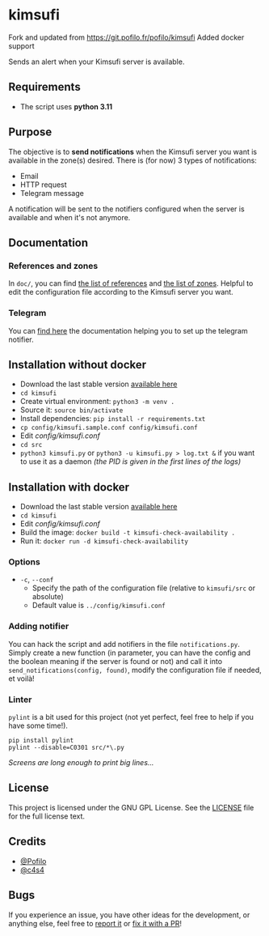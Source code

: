 # kimsufi
Fork and updated from https://git.pofilo.fr/pofilo/kimsufi
Added docker support

Sends an alert when your Kimsufi server is available.

## Requirements

+ The script uses **python 3.11**

## Purpose

The objective is to **send notifications** when the Kimsufi server you want is available in the zone(s) desired.
There is (for now) 3 types of notifications:
+ Email
+ HTTP request
+ Telegram message

A notification will be sent to the notifiers configured when the server is available and when it's not anymore.

## Documentation

### References and zones

In `doc/`, you can find [the list of references](https://github.com/Clemv95/kimsufi-check-availability/blob/master/doc/list-references.md) and [the list of zones](https://github.com/Clemv95/kimsufi-check-availability/blob/master/doc/list-zones.md). Helpful to edit the configuration file according to the Kimsufi server you want.

### Telegram

You can [find here](https://github.com/Clemv95/kimsufi-check-availability/blob/master/doc/notice-telegram.md) the documentation helping you to set up the telegram notifier.

## Installation without docker

+ Download the last stable version [available here](https://github.com/Clemv95/kimsufi-check-availability/releases)
+ `cd kimsufi`
+ Create virtual environment: `python3 -m venv .`
+ Source it: `source bin/activate`
+ Install dependencies: `pip install -r requirements.txt`
+ `cp config/kimsufi.sample.conf config/kimsufi.conf`
+ Edit *config/kimsufi.conf*
+ `cd src`
+ `python3 kimsufi.py` or `python3 -u kimsufi.py > log.txt &` if you want to use it as a daemon *(the PID is given in the first lines of the logs)*

## Installation with docker
+ Download the last stable version [available here](https://github.com/Clemv95/kimsufi-check-availability/releases)
+ `cd kimsufi`
+ Edit *config/kimsufi.conf*
+ Build the image: `docker build -t kimsufi-check-availability .`
+ Run it: `docker run -d kimsufi-check-availability`

### Options

+ `-c`, `--conf`
    + Specify the path of the configuration file (relative to `kimsufi/src` or absolute)
    + Default value is `../config/kimsufi.conf`


### Adding notifier

You can hack the script and add notifiers in the file `notifications.py`. Simply create a new function (in parameter, you can have the config and the boolean meaning if the server is found or not) and call it into `send_notifications(config, found)`, modify the configuration file if needed, et voilà!

### Linter

`pylint` is a bit used for this project (not yet perfect, feel free to help if you have some time!).

```
pip install pylint
pylint --disable=C0301 src/*\.py
```

*Screens are long enough to print big lines...*

## License

This project is licensed under the GNU GPL License. See the [LICENSE](https://github.com/Clemv95/kimsufi-check-availability/blob/master/LICENSE) file for the full license text.

## Credits

+ [@Pofilo](https://git.pofilo.fr/pofilo/)
+ [@c4s4](https://github.com/c4s4)

## Bugs

If you experience an issue, you have other ideas for the development, or anything else, feel free to [report it](https://github.com/Clemv95/kimsufi-check-availability/issues) or  [fix it with a PR](https://github.com/Clemv95/kimsufi-check-availability/pulls)!

